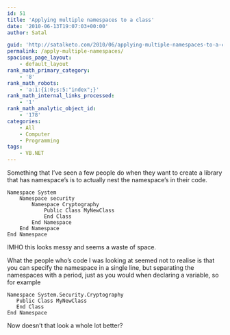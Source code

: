 ```yaml
---
id: 51
title: 'Applying multiple namespaces to a class'
date: '2010-06-13T19:07:03+00:00'
author: Satal

guid: 'http://satalketo.com/2010/06/applying-multiple-namespaces-to-a-class/'
permalink: /apply-multiple-namespaces/
spacious_page_layout:
    - default_layout
rank_math_primary_category:
    - '8'
rank_math_robots:
    - 'a:1:{i:0;s:5:"index";}'
rank_math_internal_links_processed:
    - '1'
rank_math_analytic_object_id:
    - '178'
categories:
    - All
    - Computer
    - Programming
tags:
    - VB.NET
---
```


Something that I’ve seen a few people do when they want to create a library that has namespace’s is to actually nest the namespace’s in their code.

```vbnet
Namespace System
    Namespace security
        Namespace Cryptography
            Public Class MyNewClass
            End Class
        End Namespace
    End Namespace
End Namespace
```

IMHO this looks messy and seems a waste of space.

What the people who’s code I was looking at seemed not to realise is that you can specify the namespace in a single line, but separating the namespaces with a period, just as you would when declaring a variable, so for example

```vbnet
Namespace System.Security.Cryptography
   Public Class MyNewClass
   End Class
End Namespace
```

Now doesn’t that look a whole lot better?